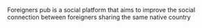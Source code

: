 Foreigners pub is a social platform that aims to improve the social connection between foreigners sharing the same native country